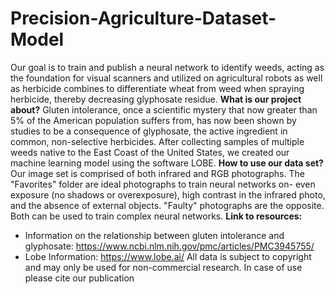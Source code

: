 # Precision-Agriculture-Dataset-Model
Our goal is to train and publish a neural network to identify weeds, acting as the foundation for visual scanners and utilized on agricultural robots as well as herbicide combines to differentiate wheat from weed when spraying herbicide, thereby decreasing glyphosate residue.
**What is our project about?**
Gluten intolerance, once a scientific mystery that now greater than 5% of the American population suffers from, has now been shown by studies to be a consequence of glyphosate, the active ingredient in common, non-selective herbicides. After collecting samples of multiple weeds native to the East Coast of the United States, we created our machine learning model using the software LOBE.
**How to use our data set?**
Our image set is comprised of both infrared and RGB photographs. The "Favorites" folder are ideal photographs to train neural networks on- even exposure (no shadows or overexposure), high contrast in the infrared photo, and the absence of external objects. "Faulty" photographs are the opposite. Both can be used to train complex neural networks.
**Link to resources:**
- Information on the relationship between gluten intolerance and glyphosate: https://www.ncbi.nlm.nih.gov/pmc/articles/PMC3945755/
- Lobe Information: https://www.lobe.ai/
All data is subject to copyright and may only be used for non-commercial research. In case of use please cite our publication
